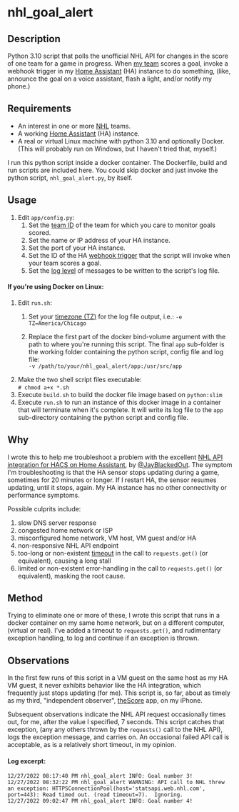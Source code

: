 # nhl_goal_alert

## Description
Python 3.10 script that polls the unofficial NHL API for changes in the score of one team for a game in progress.
When [my team](https://www.nhl.com/blues/) scores a goal, invoke a webhook trigger in my [Home Assistant](https://www.home-assistant.io/) (HA) instance to do something, (like, announce the goal on a voice assistant, flash a light, and/or notify my phone.)

## Requirements
- An interest in one or more [NHL](https://www.nhl.com/) teams.
- A working [Home Assistant](https://www.home-assistant.io/) (HA) instance.
- A real or virtual Linux machine with python 3.10 and optionally Docker. (This will probably run on Windows, but I haven't tried that, myself.)

I run this python script inside a docker container. The Dockerfile, build and run scripts are included here. You could skip docker and just invoke the python script, `nhl_goal_alert.py`, by itself.  

## Usage
1. Edit `app/config.py`:  
    1. Set the [team ID](https://github.com/JayBlackedOut/hass-nhlapi/blob/master/teams.md) of the team for which you care to monitor goals scored.  
    1. Set the name or IP address of your HA instance.  
    1. Set the port of your HA instance.  
    1. Set the ID of the HA [webhook trigger](https://www.home-assistant.io/docs/automation/trigger/#webhook-trigger) that the script will invoke when your team scores a goal.  
    1. Set the [log level](https://docs.python.org/3/library/logging.html#logging-levels) of messages to be written to the script's log file.  

#### If you're using Docker on Linux:
1. Edit `run.sh`:  
    1. Set your [timezone (TZ)](https://en.wikipedia.org/wiki/List_of_tz_database_time_zones) for the log file output, i.e.: `-e TZ=America/Chicago`  

    1. Replace the first part of the docker bind-volume argument with the path to where you're running this script. The final `app` sub-folder is the working folder containing the python script, config file and log file:  
        `-v /path/to/your/nhl_goal_alert/app:/usr/src/app`
1. Make the two shell script files executable:  
    `# chmod a+x *.sh`
1. Execute `build.sh` to build the docker file image based on `python:slim`
1. Execute `run.sh` to run an instance of this docker image in a container that will terminate when it's complete. It will write its log file to the `app` sub-directory containing the python script and config file.



## Why
I wrote this to help me troubleshoot a problem with the excellent [NHL API integration for HACS on Home Assistant](https://github.com/JayBlackedOut/hass-nhlapi), by [@JayBlackedOut](https://github.com/JayBlackedOut).
The symptom I'm troubleshooting is that the HA sensor stops updating during a game, sometimes for 20 minutes or longer.
If I restart HA, the sensor resumes updating, until it stops, again. My HA instance has no other connectivity or performance symptoms.

Possible culprits include:
1. slow DNS server response
1. congested home network or ISP
1. misconfigured home network, VM host, VM guest and/or HA
1. non-responsive NHL API endpoint
1. too-long or non-existent [timeout](https://requests.readthedocs.io/en/latest/user/quickstart/#timeouts) in the call to `requests.get()` (or equivalent), causing a long stall
1. limited or non-existent error-handling in the call to `requests.get()` (or equivalent), masking the root cause.

## Method
Trying to eliminate one or more of these, I wrote this script that runs in a docker container on my same home network, but on a different computer, (virtual or real).
I've added a timeout to `requests.get()`, and rudimentary exception handling, to log and continue if an exception is thrown.

## Observations
In the first few runs of this script in a VM guest on the same host as my HA VM guest, it never exhibits behavior like the HA integration, which frequently just stops updating (for me).
This script is, so far, about as timely as my third, "independent observer", [theScore](https://get.thescore.com/) app, on my iPhone.

Subsequent observations indicate the NHL API request occasionally times out, for me, after the value I specified, 7 seconds. This script catches that exception, (any any others thrown by the `requests()` call to the NHL API), logs the exception message, and carries on. An occasional failed API call is acceptable, as is a relatively short timeout, in my opinion.  

#### Log excerpt:
```
12/27/2022 08:17:40 PM nhl_goal_alert INFO: Goal number 3!
12/27/2022 08:32:22 PM nhl_goal_alert WARNING: API call to NHL threw an exception: HTTPSConnectionPool(host='statsapi.web.nhl.com', port=443): Read timed out. (read timeout=7).  Ignoring.
12/27/2022 09:02:47 PM nhl_goal_alert INFO: Goal number 4!
```
